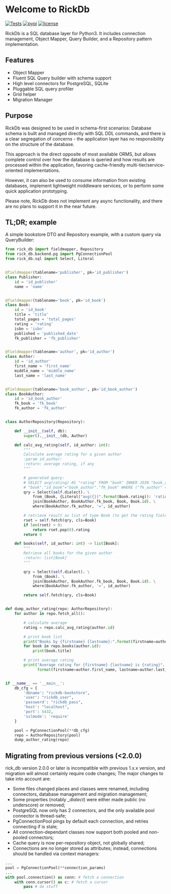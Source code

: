 # Welcome to RickDb

[![Tests](https://github.com/oddbit-project/rick_db/workflows/Tests/badge.svg?branch=master)](https://github.com/oddbit-project/rick_db/actions)
[![pypi](https://img.shields.io/pypi/v/rick_db.svg)](https://pypi.org/project/rick_db/)
[![license](https://img.shields.io/pypi/l/rick-db.svg)](https://git.oddbit.org/OddBit/rick_db/src/branch/master/LICENSE)

RickDb is a SQL database layer for Python3. It includes connection management, Object Mapper, Query Builder,
and a Repository pattern implementation.  

## Features
- Object Mapper
- Fluent SQL Query builder with schema support
- High level connectors for PostgreSQL, SQLite
- Pluggable SQL query profiler
- Grid helper
- Migration Manager

## Purpose

RickDb was designed to be used in schema-first scenarios: Database schema is built and managed directly with SQL DDL commands,
and there is a clear segregation of concerns - the application layer has no responsibility on the structure of the database.

This approach is the direct opposite of most available ORMS, but allows complete control over how the database is queried
and how results are processed within the application, favoring cache-friendly multi-tier/service-oriented implementations.

However, it can also be used to consume information from existing databases, implement lightweight middleware services, or
to perform some quick application prototyping. 

Please note, RickDb does not implement any async functionality, and there are no plans to support it in the near future.


## TL;DR; example

A simple bookstore DTO and Repository example, with a custom query via QueryBuilder:
```python
from rick_db import fieldmapper, Repository
from rick_db.backend.pg import PgConnectionPool
from rick_db.sql import Select, Literal


@fieldmapper(tablename='publisher', pk='id_publisher')
class Publisher:
    id = 'id_publisher'
    name = 'name'


@fieldmapper(tablename='book', pk='id_book')
class Book:
    id = 'id_book'
    title = 'title'
    total_pages = 'total_pages'
    rating = 'rating'
    isbn = 'isbn'
    published = 'published_date'
    fk_publisher = 'fk_publisher'


@fieldmapper(tablename='author', pk='id_author')
class Author:
    id = 'id_author'
    first_name = 'first_name'
    middle_name = 'middle_name'
    last_name = 'last_name'


@fieldmapper(tablename='book_author', pk='id_book_author')
class BookAuthor:
    id = 'id_book_author'
    fk_book = 'fk_book'
    fk_author = 'fk_author'


class AuthorRepository(Repository):

    def __init__(self, db):
        super().__init__(db, Author)

    def calc_avg_rating(self, id_author: int):
        """
        Calculate average rating for a given author
        :param id_author:
        :return: average rating, if any
        """

        # generated query:
        # SELECT avg(rating) AS "rating" FROM "book" INNER JOIN "book_author" ON 
        # "book"."id_book"="book_author"."fk_book" WHERE ("fk_author" = %s)
        qry = Select(self.dialect). \
            from_(Book, {Literal("avg({})".format(Book.rating)): 'rating'}). \
            join(BookAuthor, BookAuthor.fk_book, Book, Book.id). \
            where(BookAuthor.fk_author, '=', id_author)

        # retrieve result as list of type Book (to get the rating field)
        rset = self.fetch(qry, cls=Book)
        if len(rset) > 0:
            return rset.pop(0).rating
        return 0

    def books(self, id_author: int) -> list[Book]:
        """
        Retrieve all books for the given author
        :return: list[Book]
        """

        qry = Select(self.dialect). \
            from_(Book). \
            join(BookAuthor, BookAuthor.fk_book, Book, Book.id). \
            where(BookAuthor.fk_author, '=', id_author)

        return self.fetch(qry, cls=Book)


def dump_author_rating(repo: AuthorRepository):
    for author in repo.fetch_all():

        # calculate average
        rating = repo.calc_avg_rating(author.id)

        # print book list
        print("Books by {firstname} {lastname}:".format(firstname=author.first_name, lastname=author.last_name))
        for book in repo.books(author.id):
            print(book.title)

        # print average rating           
        print("Average rating for {firstname} {lastname} is {rating}".
              format(firstname=author.first_name, lastname=author.last_name, rating=rating))


if __name__ == '__main__':
    db_cfg = {
        'dbname': "rickdb-bookstore",
        'user': "rickdb_user",
        'password': "rickdb_pass",
        'host': "localhost",
        'port': 5432,
        'sslmode': 'require'
    }

    pool = PgConnectionPool(**db_cfg)
    repo = AuthorRepository(pool)
    dump_author_rating(repo)
```

## Migrating from previous versions (<2.0.0)

rick_db version 2.0.0 or later is incompatible with previous 1.x.x version, and migration will almost certainly require
code changes; The major changes to take into account are:

- Some files changed places and classes were renamed, including connectors, database management and migration management;
- Some properties (notably *_dialect*) were either made public (no underscore) or removed;
- PostgreSQL now only has 2 connectors, and the only available pool connector is thread-safe;
- PgConnectionPool pings by default each connection, and retries connecting if is stale;
- All connection-dependant classes now support both pooled and non-pooled connectors;
- Cache query is now per-repository object, not globally shared;
- Connections are no longer stored as attributes; instead, connections should be handled via context managers:
```python
...
pool = PgConnectionPool(**connection_params)
...
with pool.connection() as conn: # fetch a connection
    with conn.cursor() as c: # fetch a cursor
        pass # do stuff
```

